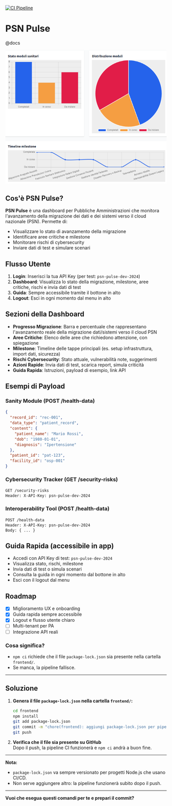 [![CI Pipeline](https://img.shields.io/badge/pipeline-passing-brightgreen)](https://github.com/AntoninoMirabile/PSNpulse/actions)

# PSN Pulse

@docs

![Screenshot dashboard](docs/Screenshot_dashboard.png)

## Cos'è PSN Pulse?

**PSN Pulse** è una dashboard per Pubbliche Amministrazioni che monitora l'avanzamento della migrazione dei dati e dei sistemi verso il cloud nazionale (PSN). Permette di:
- Visualizzare lo stato di avanzamento della migrazione
- Identificare aree critiche e milestone
- Monitorare rischi di cybersecurity
- Inviare dati di test e simulare scenari

## Flusso Utente

1. **Login**: Inserisci la tua API Key (per test: `psn-pulse-dev-2024`)
2. **Dashboard**: Visualizza lo stato della migrazione, milestone, aree critiche, rischi e invia dati di test
3. **Guida**: Sempre accessibile tramite il bottone in alto
4. **Logout**: Esci in ogni momento dal menu in alto

## Sezioni della Dashboard

- **Progresso Migrazione**: Barra e percentuale che rappresentano l'avanzamento reale della migrazione dati/sistemi verso il cloud PSN
- **Aree Critiche**: Elenco delle aree che richiedono attenzione, con spiegazione
- **Milestone**: Timeline delle tappe principali (es. setup infrastruttura, import dati, sicurezza)
- **Rischi Cybersecurity**: Stato attuale, vulnerabilità note, suggerimenti
- **Azioni Rapide**: Invia dati di test, scarica report, simula criticità
- **Guida Rapida**: Istruzioni, payload di esempio, link API

## Esempi di Payload

### Sanity Module (POST /health-data)
```json
{
  "record_id": "rec-001",
  "data_type": "patient_record",
  "content": {
    "patient_name": "Mario Rossi",
    "dob": "1980-01-01",
    "diagnosis": "Ipertensione"
  },
  "patient_id": "pat-123",
  "facility_id": "osp-001"
}
```

### Cybersecurity Tracker (GET /security-risks)
```
GET /security-risks
Header: X-API-Key: psn-pulse-dev-2024
```

### Interoperability Tool (POST /health-data)
```
POST /health-data
Header: X-API-Key: psn-pulse-dev-2024
Body: { ... }
```

## Guida Rapida (accessibile in app)
- Accedi con API Key di test: `psn-pulse-dev-2024`
- Visualizza stato, rischi, milestone
- Invia dati di test o simula scenari
- Consulta la guida in ogni momento dal bottone in alto
- Esci con il logout dal menu

## Roadmap
- [x] Miglioramento UX e onboarding
- [x] Guida rapida sempre accessibile
- [x] Logout e flusso utente chiaro
- [ ] Multi-tenant per PA
- [ ] Integrazione API reali

### **Cosa significa?**
- `npm ci` richiede che il file `package-lock.json` sia presente nella cartella `frontend/`.
- Se manca, la pipeline fallisce.

---

## **Soluzione**

1. **Genera il file `package-lock.json` nella cartella `frontend/`:**
   ```bash
   cd frontend
   npm install
   git add package-lock.json
   git commit -m "chore(frontend): aggiungi package-lock.json per pipeline CI"
   git push
   ```

2. **Verifica che il file sia presente su GitHub**  
   Dopo il push, la pipeline CI funzionerà e `npm ci` andrà a buon fine.

---

**Nota:**  
- `package-lock.json` va sempre versionato per progetti Node.js che usano CI/CD.
- Non serve aggiungere altro: la pipeline funzionerà subito dopo il push.

---

**Vuoi che esegua questi comandi per te e prepari il commit?**